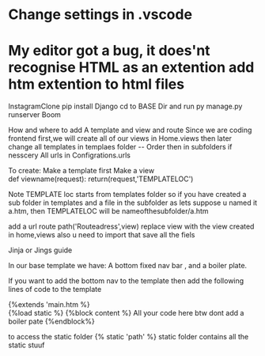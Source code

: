 # Change settings in .vscode 
# My editor got a bug, it does'nt recognise HTML as an extention add htm extention to html files
InstagramClone
pip install Django
cd to BASE Dir and run   py manage.py runserver
Boom



 How and where to add A template and view and route
 Since we are coding frontend first,we will create all of our views in Home.views   then later change
 all templates in templaes folder -- Order then in subfolders if nesscery
 All urls in Configrations.urls 

 To create:
   Make a template first
       Make a view    
       def viewname(request):
           return(request,'TEMPLATELOC')

 Note TEMPLATE loc starts from templates folder so if you have created a sub folder in templates and a file in the
 subfolder as lets suppose u named it a.htm, then TEMPLATELOC will be nameofthesubfolder/a.htm

 add a url route
 path('Routeadress',view)  replace view with the view created in  home,views also u need to import that
 save all the fiels



 Jinja or Jings guide


 In our base template we have: A bottom fixed nav bar , and a boiler plate.

 If you want to add the bottom nav to the template then add the following lines of code to the template

 {%extends 'main.htm %}  
 {%load static %}
 {%block content %}
 All your code here      btw dont add a boiler pate 
 {%endblock%}



 to access the static folder    {% static 'path' %}    static folder contains   all the static stuuf